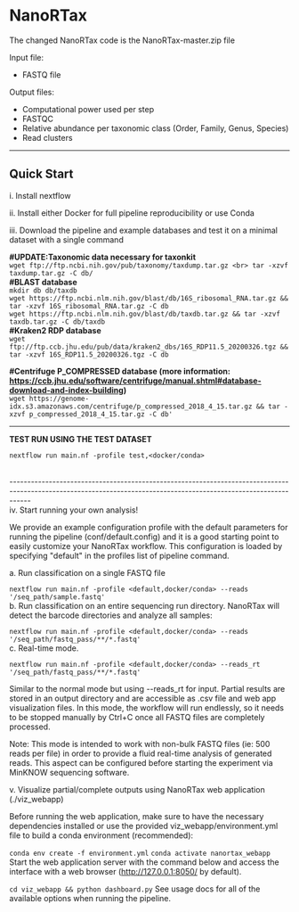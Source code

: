 # NanoRTax

The changed NanoRTax code is the NanoRTax-master.zip file

Input file: 
- FASTQ file

Output files: 
- Computational power used per step
- FASTQC
- Relative abundance per taxonomic class (Order, Family, Genus, Species)
- Read clusters


------------------------------------------------------------------------------------------------------------------------------------------------------------------

## Quick Start
i. Install nextflow

ii. Install either Docker for full pipeline reproducibility or use Conda

iii. Download the pipeline and example databases and test it on a minimal dataset with a single command

**#UPDATE:Taxonomic data necessary for taxonkit**
<br>
`wget ftp://ftp.ncbi.nih.gov/pub/taxonomy/taxdump.tar.gz
<br>
tar -xzvf taxdump.tar.gz -C db/`
<br>
**#BLAST database**
<br>
`mkdir db db/taxdb`
<br>
`wget https://ftp.ncbi.nlm.nih.gov/blast/db/16S_ribosomal_RNA.tar.gz && tar -xzvf 16S_ribosomal_RNA.tar.gz -C db`
<br>
`wget https://ftp.ncbi.nlm.nih.gov/blast/db/taxdb.tar.gz && tar -xzvf taxdb.tar.gz -C db/taxdb`
<br>
**#Kraken2 RDP database**
<br>
`wget ftp://ftp.ccb.jhu.edu/pub/data/kraken2_dbs/16S_RDP11.5_20200326.tgz && tar -xzvf 16S_RDP11.5_20200326.tgz -C db`
<br>

**#Centrifuge P_COMPRESSED database (more information: https://ccb.jhu.edu/software/centrifuge/manual.shtml#database-download-and-index-building)**
<br>
`wget https://genome-idx.s3.amazonaws.com/centrifuge/p_compressed_2018_4_15.tar.gz && tar -xzvf p_compressed_2018_4_15.tar.gz -C db'`

------------------------------------------------------------------------------------------------------------------------------------------------------------------

**TEST RUN USING THE TEST DATASET**

`nextflow run main.nf -profile test,<docker/conda>`

<br> 
------------------------------------------------------------------------------------------------------------------------------------------------------------------
<br>
iv. Start running your own analysis!

We provide an example configuration profile with the default parameters for running the pipeline (conf/default.config) and it is a good starting point to easily customize your NanoRTax workflow. This configuration is loaded by specifying "default" in the profiles list of pipeline command.

a. Run classification on a single FASTQ file

`nextflow run main.nf -profile <default,docker/conda> --reads '/seq_path/sample.fastq'`
<br> 
b. Run classification on an entire sequencing run directory. NanoRTax will detect the barcode directories and analyze all samples:

`nextflow run main.nf -profile <default,docker/conda> --reads '/seq_path/fastq_pass/**/*.fastq'`
<br> 
c. Real-time mode.
<br>

`nextflow run main.nf -profile <default,docker/conda> --reads_rt '/seq_path/fastq_pass/**/*.fastq'`
<br>

Similar to the normal mode but using --reads_rt for input. Partial results are stored in an output directory and are accessible as .csv file and web app visualization files. In this mode, the workflow will run endlessly, so it needs to be stopped manually by Ctrl+C once all FASTQ files are completely processed.

Note: This mode is intended to work with non-bulk FASTQ files (ie: 500 reads per file) in order to provide a fluid real-time analysis of generated reads. This aspect can be configured before starting the experiment via MinKNOW sequencing software.

v. Visualize partial/complete outputs using NanoRTax web application (./viz_webapp)

Before running the web application, make sure to have the necessary dependencies installed or use the provided viz_webapp/environment.yml file to build a conda environment (recommended):

`conda env create -f environment.yml`
`conda activate nanortax_webapp`
Start the web application server with the command below and access the interface with a web browser (http://127.0.0.1:8050/ by default).

`cd viz_webapp && python dashboard.py`
See usage docs for all of the available options when running the pipeline.
